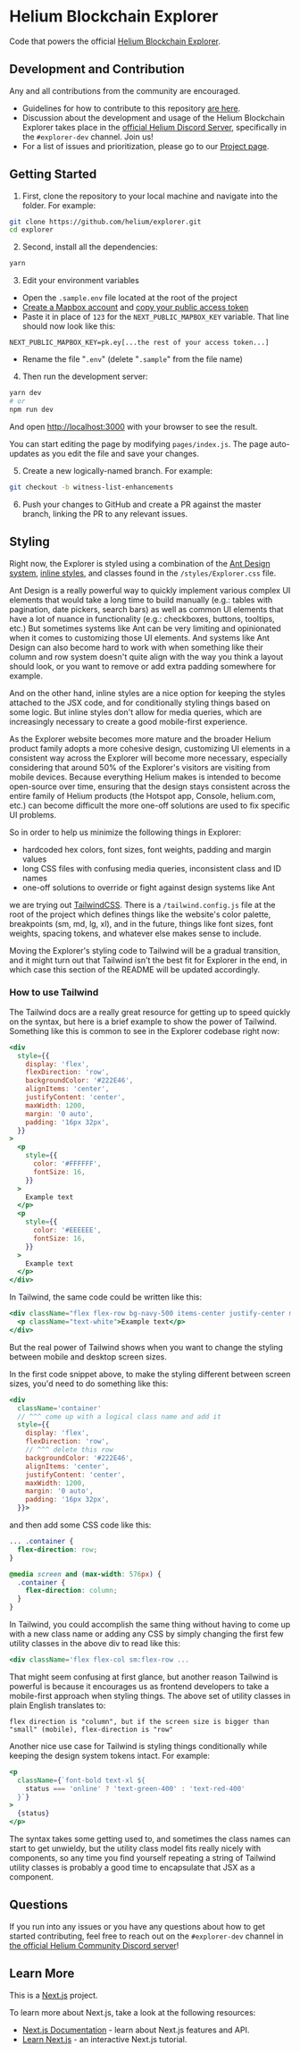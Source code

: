 # Helium Blockchain Explorer

Code that powers the official [Helium Blockchain Explorer](https://explorer.helium.com/).

## Development and Contribution

Any and all contributions from the community are encouraged.

- Guidelines for how to contribute to this repository [are here](https://github.com/helium/explorer/blob/master/CONTRIBUTING.md).
- Discussion about the development and usage of the Helium Blockchain Explorer takes place in the [official Helium Discord Server](https://discord.gg/helium), specifically in the `#explorer-dev` channel. Join us!
- For a list of issues and prioritization, please go to our [Project page](https://github.com/orgs/helium/projects/9).

## Getting Started

1. First, clone the repository to your local machine and navigate into the folder. For example:

```bash
git clone https://github.com/helium/explorer.git
cd explorer
```

2. Second, install all the dependencies:

```bash
yarn
```

3. Edit your environment variables

- Open the `.sample.env` file located at the root of the project
- [Create a Mapbox account](https://account.mapbox.com/auth/signup/) and [copy your public access token](https://account.mapbox.com/access-tokens/)
- Paste it in place of `123` for the `NEXT_PUBLIC_MAPBOX_KEY` variable. That line should now look like this:

```
NEXT_PUBLIC_MAPBOX_KEY=pk.ey[...the rest of your access token...]
```

- Rename the file "`.env`" (delete "`.sample`" from the file name)

4. Then run the development server:

```bash
yarn dev
# or
npm run dev
```

And open [http://localhost:3000](http://localhost:3000) with your browser to see the result.

You can start editing the page by modifying `pages/index.js`. The page auto-updates as you edit the file and save your changes.

5. Create a new logically-named branch. For example:

```bash
git checkout -b witness-list-enhancements
```

6. Push your changes to GitHub and create a PR against the master branch, linking the PR to any relevant issues.

## Styling

Right now, the Explorer is styled using a combination of the [Ant Design system](https://ant.design), [inline styles](https://www.w3schools.com/react/react_css.asp), and classes found in the `/styles/Explorer.css` file.

Ant Design is a really powerful way to quickly implement various complex UI elements that would take a long time to build manually (e.g.: tables with pagination, date pickers, search bars) as well as common UI elements that have a lot of nuance in functionality (e.g.: checkboxes, buttons, tooltips, etc.) But sometimes systems like Ant can be very limiting and opinionated when it comes to customizing those UI elements. And systems like Ant Design can also become hard to work with when something like their column and row system doesn't quite align with the way you think a layout should look, or you want to remove or add extra padding somewhere for example.

And on the other hand, inline styles are a nice option for keeping the styles attached to the JSX code, and for conditionally styling things based on some logic. But inline styles don't allow for media queries, which are increasingly necessary to create a good mobile-first experience.

As the Explorer website becomes more mature and the broader Helium product family adopts a more cohesive design, customizing UI elements in a consistent way across the Explorer will become more necessary, especially considering that around 50% of the Explorer's visitors are visiting from mobile devices. Because everything Helium makes is intended to become open-source over time, ensuring that the design stays consistent across the entire family of Helium products (the Hotspot app, Console, helium.com, etc.) can become difficult the more one-off solutions are used to fix specific UI problems.

So in order to help us minimize the following things in Explorer:

- hardcoded hex colors, font sizes, font weights, padding and margin values
- long CSS files with confusing media queries, inconsistent class and ID names
- one-off solutions to override or fight against design systems like Ant

we are trying out [TailwindCSS](https://tailwindcss.com/). There is a `/tailwind.config.js` file at the root of the project which defines things like the website's color palette, breakpoints (sm, md, lg, xl), and in the future, things like font sizes, font weights, spacing tokens, and whatever else makes sense to include.

Moving the Explorer's styling code to Tailwind will be a gradual transition, and it might turn out that Tailwind isn't the best fit for Explorer in the end, in which case this section of the README will be updated accordingly.

### How to use Tailwind

The Tailwind docs are a really great resource for getting up to speed quickly on the syntax, but here is a brief example to show the power of Tailwind. Something like this is common to see in the Explorer codebase right now:

```jsx
<div
  style={{
    display: 'flex',
    flexDirection: 'row',
    backgroundColor: '#222E46',
    alignItems: 'center',
    justifyContent: 'center',
    maxWidth: 1200,
    margin: '0 auto',
    padding: '16px 32px',
  }}
>
  <p
    style={{
      color: '#FFFFFF',
      fontSize: 16,
    }}
  >
    Example text
  </p>
  <p
    style={{
      color: '#EEEEEE',
      fontSize: 16,
    }}
  >
    Example text
  </p>
</div>
```

In Tailwind, the same code could be written like this:

```jsx
<div className="flex flex-row bg-navy-500 items-center justify-center max-w-xl mx-auto py-4 px-8">
  <p className="text-white">Example text</p>
</div>
```

But the real power of Tailwind shows when you want to change the styling between mobile and desktop screen sizes.

In the first code snippet above, to make the styling different between screen sizes, you'd need to do something like this:

```jsx
<div
  className='container'
  // ^^^ come up with a logical class name and add it
  style={{
    display: 'flex',
    flexDirection: 'row',
    // ^^^ delete this row
    backgroundColor: '#222E46',
    alignItems: 'center',
    justifyContent: 'center',
    maxWidth: 1200,
    margin: '0 auto',
    padding: '16px 32px',
  }}>
```

and then add some CSS code like this:

```css
... .container {
  flex-direction: row;
}

@media screen and (max-width: 576px) {
  .container {
    flex-direction: column;
  }
}
```

In Tailwind, you could accomplish the same thing without having to come up with a new class name or adding any CSS by simply changing the first few utility classes in the above div to read like this:

```jsx
<div className='flex flex-col sm:flex-row ...
```

That might seem confusing at first glance, but another reason Tailwind is powerful is because it encourages us as frontend developers to take a mobile-first approach when styling things. The above set of utility classes in plain English translates to:

```
flex direction is "column", but if the screen size is bigger than "small" (mobile), flex-direction is "row"
```

Another nice use case for Tailwind is styling things conditionally while keeping the design system tokens intact. For example:

```jsx
<p
  className={`font-bold text-xl ${
    status === 'online' ? 'text-green-400' : 'text-red-400'
  }`}
>
  {status}
</p>
```

The syntax takes some getting used to, and sometimes the class names can start to get unwieldy, but the utility class model fits really nicely with components, so any time you find yourself repeating a string of Tailwind utility classes is probably a good time to encapsulate that JSX as a component.

## Questions

If you run into any issues or you have any questions about how to get started contributing, feel free to reach out on the `#explorer-dev` channel in [the official Helium Community Discord server](http://discord.gg/helium)!

## Learn More

This is a [Next.js](https://nextjs.org/) project.

To learn more about Next.js, take a look at the following resources:

- [Next.js Documentation](https://nextjs.org/docs) - learn about Next.js features and API.
- [Learn Next.js](https://nextjs.org/learn) - an interactive Next.js tutorial.
